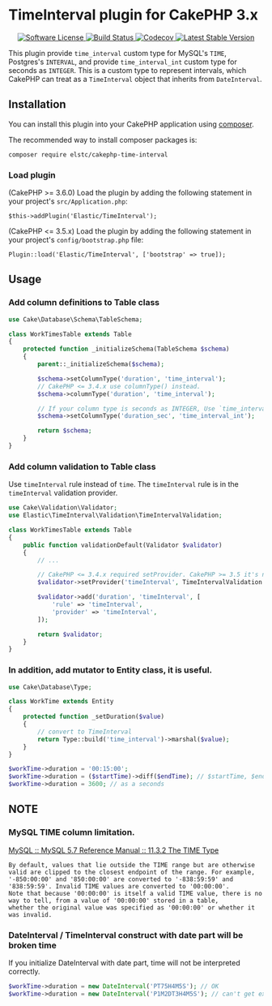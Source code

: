 # TimeInterval plugin for CakePHP 3.x

<p align="center">
    <a href="LICENSE.txt" target="_blank">
        <img alt="Software License" src="https://img.shields.io/badge/license-MIT-brightgreen.svg?style=flat-square">
    </a>
    <a href="https://travis-ci.org/nojimage/cakephp-time-interval" target="_blank">
        <img alt="Build Status" src="https://img.shields.io/travis/nojimage/cakephp-time-interval/master.svg?style=flat-square">
    </a>
    <a href="https://codecov.io/gh/nojimage/cakephp-time-interval" target="_blank">
        <img alt="Codecov" src="https://img.shields.io/codecov/c/github/nojimage/cakephp-time-interval.svg?style=flat-square">
    </a>
    <a href="https://packagist.org/packages/elstc/cakephp-time-interval" target="_blank">
        <img alt="Latest Stable Version" src="https://img.shields.io/packagist/v/elstc/cakephp-time-interval.svg?style=flat-square">
    </a>
</p>

This plugin provide `time_interval` custom type for MySQL's `TIME`, Postgres's `INTERVAL`,
 and provide `time_interval_int` custom type for seconds as `INTEGER`.
This is a custom type to represent intervals, which CakePHP can treat as a `TimeInterval` object that inherits from `DateInterval`.

## Installation

You can install this plugin into your CakePHP application using [composer](http://getcomposer.org).

The recommended way to install composer packages is:

```
composer require elstc/cakephp-time-interval
```

### Load plugin

(CakePHP >= 3.6.0) Load the plugin by adding the following statement in your project's `src/Application.php`:

```
$this->addPlugin('Elastic/TimeInterval');
```

(CakePHP <= 3.5.x) Load the plugin by adding the following statement in your project's `config/bootstrap.php` file:

```
Plugin::load('Elastic/TimeInterval', ['bootstrap' => true]);
```

## Usage

### Add column definitions to Table class

```php
use Cake\Database\Schema\TableSchema;

class WorkTimesTable extends Table
{
    protected function _initializeSchema(TableSchema $schema)
    {
        parent::_initializeSchema($schema);

        $schema->setColumnType('duration', 'time_interval');
        // CakePHP <= 3.4.x use columnType() instead.
        $schema->columnType('duration', 'time_interval');

        // If your column type is seconds as INTEGER, Use `time_interval_int` instead.
        $schema->setColumnType('duration_sec', 'time_interval_int');

        return $schema;
    }
}
```

### Add column validation to Table class

Use `timeInterval` rule instead of `time`.
The `timeInterval` rule is in the `timeInterval` validation provider. 

```php
use Cake\Validation\Validator;
use Elastic\TimeInterval\Validation\TimeIntervalValidation;

class WorkTimesTable extends Table
{
    public function validationDefault(Validator $validator)
    {
        // ...

        // CakePHP <= 3.4.x required setProvider. CakePHP >= 3.5 it's not necessary.
        $validator->setProvider('timeInterval', TimeIntervalValidation::class);

        $validator->add('duration', 'timeInterval', [
            'rule' => 'timeInterval',
            'provider' => 'timeInterval',
        ]);

        return $validator;
    }
}
```

### In addition, add mutator to Entity class, it is useful.

```php
use Cake\Database\Type;

class WorkTime extends Entity
{
    protected function _setDuration($value)
    {
        // convert to TimeInterval
        return Type::build('time_interval')->marshal($value);
    }
}

$workTime->duration = '00:15:00';
$workTime->duration = ($startTime)->diff($endTime); // $startTime, $endTime is FrozenTime object.
$workTime->duration = 3600; // as a seconds
```

## NOTE

### MySQL TIME column limitation.

[MySQL :: MySQL 5.7 Reference Manual :: 11.3.2 The TIME Type](https://dev.mysql.com/doc/refman/5.7/en/time.html)

    By default, values that lie outside the TIME range but are otherwise valid are clipped to the closest endpoint of the range. For example,
    '-850:00:00' and '850:00:00' are converted to '-838:59:59' and '838:59:59'. Invalid TIME values are converted to '00:00:00'.
    Note that because '00:00:00' is itself a valid TIME value, there is no way to tell, from a value of '00:00:00' stored in a table,
    whether the original value was specified as '00:00:00' or whether it was invalid.

### DateInterval / TimeInterval construct with date part will be broken time

If you initialize DateInterval with date part, time will not be interpreted correctly.

```php
$workTime->duration = new DateInterval('PT75H4M5S'); // OK
$workTime->duration = new DateInterval('P1M2DT3H4M5S'); // can't get expected time
```
